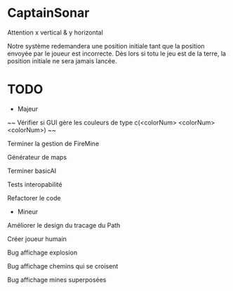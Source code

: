 # CaptainSonar

Attention x vertical & y horizontal

Notre système redemandera une position initiale tant que la position envoyée par le joueur est incorrecte. Dès lors si totu le jeu est de la terre, la position initiale ne sera jamais lancée.

# TODO

- Majeur

~~ Vérifier si GUI gère les couleurs de type c(\<colorNum> \<colorNum> \<colorNum>) ~~ 

Terminer la gestion de FireMine

Générateur de maps

Terminer basicAI

Tests interopabilité

Refactorer le code

- Mineur

Améliorer le design du tracage du Path

Créer joueur humain

Bug affichage explosion

Bug affichage chemins qui se croisent

Bug affichage mines superposées
